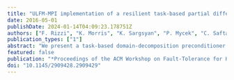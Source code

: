 ```yaml
---
title: "ULFM-MPI implementation of a resilient task-based partial differential equations preconditioner"
date: 2016-05-01
publishDate: 2024-01-14T04:09:23.178751Z
authors: ["F. Rizzi", "K. Morris", "K. Sargsyan", "P. Mycek", "C. Safta", "B. Debusschere", "O. Le Maı̂tre", "O. Knio"]
publication_types: ["1"]
abstract: "We present a task-based domain-decomposition preconditioner for partial differential equations (PDEs) resilient to silent data corruption (SDC) and hard faults.  The algorithm exploits a reformulation of the PDE as a sampling problem, followed by a regression-based solution update that is resilient to SDC. We adopt a server-client model implemented using the User Level Fault Mitigation MPI (MPI-ULFM). All state information is held by the servers, while clients only serve as computational units. The task-based nature of the algorithm and the capabilities of ULFM are complemented at the algorithm level to support missing tasks, making the application resilient to hard faults affecting the clients.  Weak and strong scaling tests up to ~115k cores show an excellent performance of the application with efficiencies above 90%, demonstrating the suitability to run at large scale. We demonstrate the resilience of the application for a 2D elliptic PDE by injecting SDC using a random single bit-flip model, and hard faults in the form of clients crashing. We show that in all cases, the application converges to the right solution. We analyze the overhead caused by the faults, and show that, for the test problem considered, the overhead incurred due to SDC is minimal compared to that from the hard faults."
featured: false
publication: "*Proceedings of the ACM Workshop on Fault-Tolerance for HPC at Extreme Scale*"
doi: "10.1145/2909428.2909429"
---
```


